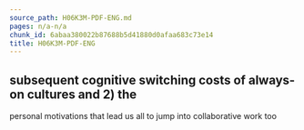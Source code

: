 ```yaml
---
source_path: H06K3M-PDF-ENG.md
pages: n/a-n/a
chunk_id: 6abaa380022b87688b5d41880d0afaa683c73e14
title: H06K3M-PDF-ENG
---
```

## subsequent cognitive switching costs of always-on cultures and 2) the

personal motivations that lead us all to jump into collaborative work too
